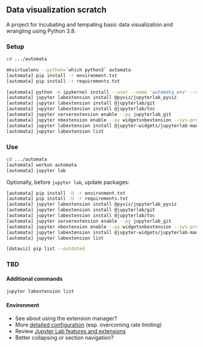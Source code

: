 ## Data visualization scratch

A project for incubating and tempating basic data visualization and wrangling using Python 3.8.

### Setup

```bash
cd .../automata
```

```bash
mkvirtualenv --python=`which python3` automata
[automata] pip install -r environment.txt
[automata] pip install -r requirements.txt
```

```bash
[automata] python -m ipykernel install --user --name 'automata_env' --display-name 'automata (Python 3, venv)'
[automata] jupyter labextension install @pyviz/jupyterlab_pyviz
[automata] jupyter labextension install @jupyterlab/git
[automata] jupyter labextension install @jupyterlab/toc
[automata] jupyter serverextension enable --py jupyterlab_git
[automata] jupyter nbextension enable --py widgetsnbextension --sys-prefix
[automata] jupyter labextension install @jupyter-widgets/jupyterlab-manager
[automata] jupyter labextension list
```

### Use

```bash
cd .../automata
[automata] workon automata
[automata] jupyter lab
```

Optionally, before `jupyter lab`, update packages:

```bash
[automata] pip install -U -r environment.txt
[automata] pip install -U -r requirements.txt
[automata] jupyter labextension install @pyviz/jupyterlab_pyviz
[automata] jupyter labextension install @jupyterlab/git
[automata] jupyter labextension install @jupyterlab/toc
[automata] jupyter serverextension enable --py jupyterlab_git
[automata] jupyter nbextension enable --py widgetsnbextension --sys-prefix
[automata] jupyter labextension install @jupyter-widgets/jupyterlab-manager
[automata] jupyter labextension list
```

```bash
[dataviz] pip list --outdated
```

### TBD

#### Additional commands

```bash
jupyter labextension list
```
#### Environment

- See about using the extension manager?
- More [detailed configuration](http://holoviews.org/user_guide/Installing_and_Configuring.html) (esp. overcoming rate limiting)
- Review [Jupyter Lab features and extensions](https://towardsdatascience.com/jupyter-lab-evolution-of-the-jupyter-notebook-5297cacde6b)
- Better collapsing or section navigation?


